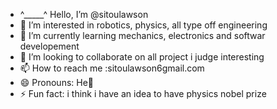 - ^_____^ Hello, I’m @sitoulawson
- 👀 I’m interested in robotics, physics, all type off engineering
- 🌱 I’m currently learning mechanics, electronics and softwar developement
- 💞️ I’m looking to collaborate on all project i judge interesting 
- 📫 How to reach me :sitoulawson6gmail.com
- 😄 Pronouns: He👀
- ⚡ Fun fact: i think i have an idea to have physics nobel prize 

<!---
sitoulawson/sitoulawson is a ✨ special ✨ repository because its `README.md` (this file) appears on your GitHub profile.
You can click the Preview link to take a look at your changes.
--->

